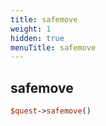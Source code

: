 ```yaml
---
title: safemove
weight: 1
hidden: true
menuTitle: safemove
---
```

## safemove
```perl
$quest->safemove()
```